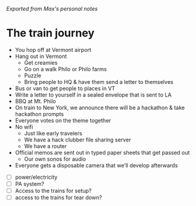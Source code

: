 _Exported from Max's personal notes_

# The train journey

* You hop off at Vermont airport
* Hang out in Vermont 
	* Get creamies
	* Go on a walk Philo or Philo farms
	* Puzzle
	* Bring people to HQ & have them send a letter to themselves
* Bus or van to get people to places in VT
* Write a letter to yourself in a sealed envelope that is sent to LA
* BBQ at Mt. Philo
* On train to New York, we announce there will be a hackathon & take hackathon prompts
* Everyone votes on the theme together
* No wifi
	* Just like early travelers
	* We have a hack clubber file sharing server
	* We have a router
* Official memos are sent out in typed paper sheets that get passed out
	* Our own sonos for audio
* Everyone gets a disposable camera that we’ll develop afterwards

- [ ] power/electricity
- [ ] PA system?
- [ ] Access to the trains for setup?
- [ ] access to the trains for tear down?